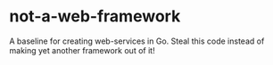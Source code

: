 not-a-web-framework
===================

A baseline for creating web-services in Go. Steal this code instead of making yet another framework out of it!

